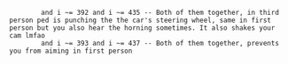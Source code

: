             and i ~= 392 and i ~= 435 -- Both of them together, in third person ped is punching the the car's steering wheel, same in first person but you also hear the horning sometimes. It also shakes your cam lmfao
            and i ~= 393 and i ~= 437 -- Both of them together, prevents you from aiming in first person
